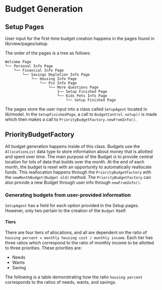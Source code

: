 Budget Generation
=================

Setup Pages
-----------

User input for the first-time budget creation happens in the pages found in lib/view/pages/setup.

The order of the pages is a tree as follows:

```
Welcome Page
└── Personal Info Page
    └── Financial Info Page
        └── Savings Depletion Info Page
            └── Housing Info Page
                └── Pin Info Page
                    └── More Questions Page
                        ├── Setup Finished Page
                        └── Kids Pets Info Page
                            └── Setup Finished Page
```

The pages store the user input into a class called `SetupAgent` located in lib/model. In the `SetupFinishedPage`, a call to `BudgetControl.setup()` is made which then makes a call to `PriorityBudgetFactory.newFromInfo()`.

PriorityBudgetFactory
---------------------

All budget generation happens inside of this class. Budgets use the `AllocationList` data type to store information about money that is allotted and spent over time. The main purpose of the Budget is to provide central location for lots of data that builds over the month. At the end of each month, the budget is reset with an opportunity to automatically reallocate funds. This reallocation happens through the `PriorityBudgetFactory` with the `newMonthBudget(Budget old)` method. The `PriorityBudgetFactory` can also provide a new Budget through user info through `newFromInfo()`.

### Generating budgets from user-provided information

`SetupAgent` has a field for each option provided in the Setup pages. However, only two pertain to the creation of the `Budget` itself.

#### Tiers

There are four tiers of allocations, and all are dependent on the ratio of `housing percent = monthly housing cost / monthly income`. Each tier has three ratios which correspond to the ratio of monthly income to be allotted to three priorities. These priorities are:

-	Needs
-	Wants
-	Saving

The following is a table demonstrating how the ratio `housing percent` corresponds to the ratios of needs, wants, and savings.
